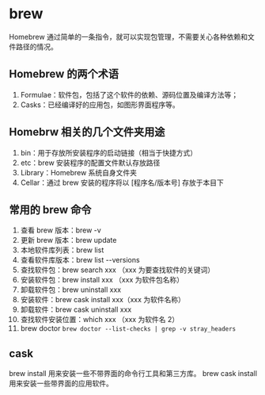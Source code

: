 # brew

Homebrew 通过简单的一条指令，就可以实现包管理，不需要关心各种依赖和文件路径的情况。

## Homebrew 的两个术语

1. Formulae：软件包，包括了这个软件的依赖、源码位置及编译方法等；
2. Casks：已经编译好的应用包，如图形界面程序等。

## Homebrw 相关的几个文件夹用途

1. bin：用于存放所安装程序的启动链接（相当于快捷方式）
2. etc：brew 安装程序的配置文件默认存放路径
3. Library：Homebrew 系统自身文件夹
4. Cellar：通过 brew 安装的程序将以 [程序名/版本号] 存放于本目下

## 常用的 brew 命令

1. 查看 brew 版本：brew -v
2. 更新 brew 版本：brew update
3. 本地软件库列表：brew list
4. 查看软件库版本：brew list --versions
5. 查找软件包：brew search xxx （xxx 为要查找软件的关键词）
6. 安装软件包：brew install xxx （xxx 为软件包名称）
7. 卸载软件包：brew uninstall xxx
8. 安装软件：brew cask install xxx（xxx 为软件名称）
9. 卸载软件：brew cask uninstall xxx
10. 查找软件安装位置：which xxx （xxx 为软件名 2）
11. brew doctor `brew doctor --list-checks | grep -v stray_headers`

## cask

brew install 用来安装一些不带界面的命令行工具和第三方库。
brew cask install 用来安装一些带界面的应用软件。
